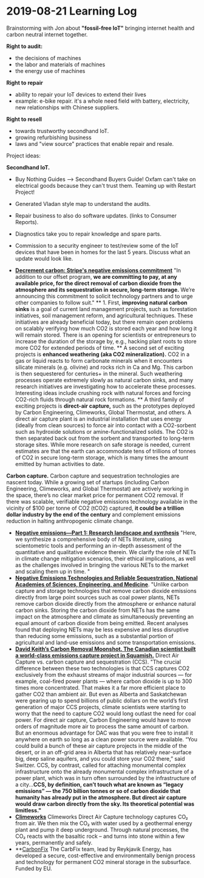 # 2019-08-21 Learning Log

Brainstorming with Jon about **"fossil-free IoT"** bringing internet health and carbon neutral internet together. 

**Right to audit:** 
* the decisions of machines
* the labor and materials of machines
* the energy use of machines

**Right to repair**
* ability to repair your IoT devices to extend their lives
* example: e-bike repair. it's a whole need field with battery, electricity, new relationships with Chinese suppliers.

**Right to resell** 
* towards trustworthy secondhand IoT. 
* growing refurbishing business
* laws and "view source" practices that enable repair and resale.  

Project ideas: 

**Secondhand IoT.** 
* Buy Nothing Guides --> Secondhand Buyers Guide! Oxfam can't take on electrical goods because they can't trust them. Teaming up with Restart Project! 
* Generated Vladan style map to understand the audits.  
* Repair business to also do software updates. (links to Consumer Reports). 
* Diagnostics take you to repair knowledge and spare parts. 
* Commission to a security engineer to test/review some of the IoT devices that have been in homes for the last 5 years. Discuss what an update would look like. 

* **[Decrement carbon: Stripe's negative emissions commitment](https://stripe.com/de/blog/negative-emissions-commitment)** "In addition to our offset program, **we are committing to pay, at any available price, for the direct removal of carbon dioxide from the atmosphere and its sequestration in secure, long-term storage.** We’re announcing this commitment to solicit technology partners and to urge other companies to follow suit."
** 1. First, **improving natural carbon sinks** is a goal of current land management projects, such as forestation initiatives, soil management reform, and agricultural techniques. These initiatives are already beneficial today, but there remain open problems on scalably verifying how much CO2 is stored each year and how long it will remain stored. There is an opening for scientists or entrepreneurs to increase the duration of the storage by, e.g., hacking plant roots to store more CO2 for extended periods of time.
** A second set of exciting projects is **enhanced weathering (aka CO2 mineralization).** CO2 in a gas or liquid reacts to form carbonate minerals when it encounters silicate minerals (e.g. olivine) and rocks rich in Ca and Mg. This carbon is then sequestered for centuries+ in the mineral. Such weathering processes operate extremely slowly as natural carbon sinks, and many research initiatives are investigating how to accelerate these processes. Interesting ideas include crushing rock with natural forces and forcing CO2-rich fluids through natural rock formations.
** A third family of exciting projects is **direct-air capture,** such as the prototypes deployed by Carbon Engineering, Climeworks, Global Thermostat, and others. A direct air capture plant is an industrial installation that uses energy (ideally from clean sources) to force air into contact with a CO2-sorbent such as hydroxide solutions or amine-functionalized solids. The CO2 is then separated back out from the sorbent and transported to long-term storage sites. While more research on safe storage is needed, current estimates are that the earth can accommodate tens of trillions of tonnes of CO2 in secure long-term storage, which is many times the amount emitted by human activities to date.

**Carbon capture.** Carbon capture and sequestration technologies are nascent today. While a growing set of startups (including Carbon Engineering, Climeworks, and Global Thermostat) are actively working in the space, there’s no clear market price for permanent CO2 removal. If there was scalable, verifiable negative emissions technology available in the vicinity of $100 per tonne of CO2 (tCO2) captured, **it could be a trillion dollar industry by the end of the century** and complement emissions reduction in halting anthropogenic climate change.
* **[Negative emissions—Part 1: Research landscape and synthesis](https://iopscience.iop.org/article/10.1088/1748-9326/aabf9b)** "Here, we synthesize a comprehensive body of NETs literature, using scientometric tools and performing an in-depth assessment of the quantitative and qualitative evidence therein. We clarify the role of NETs in climate change mitigation scenarios, their ethical implications, as well as the challenges involved in bringing the various NETs to the market and scaling them up in time. " 
* **[Negative Emissions Technologies and Reliable Sequestration, National Academies of Sciences, Engineering, and Medicine](https://www.nap.edu/catalog/25259/negative-emissions-technologies-and-reliable-sequestration-a-research-agenda)**. "Unlike carbon capture and storage technologies that remove carbon dioxide emissions directly from large point sources such as coal power plants, NETs remove carbon dioxide directly from the atmosphere or enhance natural carbon sinks. Storing the carbon dioxide from NETs has the same impact on the atmosphere and climate as simultaneously preventing an equal amount of carbon dioxide from being emitted. Recent analyses found that deploying NETs may be less expensive and less disruptive than reducing some emissions, such as a substantial portion of agricultural and land-use emissions and some transportation emissions.
* **[David Keith’s Carbon Removal Moonshot. The Canadian scientist built a world-class emissions capture project in Squamish.](https://thetyee.ca/Analysis/2019/08/16/David-Keith-Carbon-Removal-Moonshot/)** Direct Air Capture vs. carbon capture and sequestration (CCS). "The crucial difference between these two technologies is that CCS captures CO2 exclusively from the exhaust streams of major industrial sources — for example, coal-fired power plants — where carbon dioxide is up to 300 times more concentrated. That makes it a far more efficient place to gather CO2 than ambient air. But even as Alberta and Saskatchewan were gearing up to spend billions of public dollars on the world’s first generation of major CCS projects, climate scientists were starting to worry that the need to capture CO2 would long outlast the need for coal power. For direct air capture, Carbon Engineering would have to move orders of magnitude more air to process the same amount of carbon. But an enormous advantage for DAC was that you were free to install it anywhere on earth so long as a clean power source were available. “You could build a bunch of these air capture projects in the middle of the desert, or in an off-grid area in Alberta that has relatively near-surface big, deep saline aquifers, and you could store your CO2 there,” said Switzer. CCS, by contrast, called for attaching monumental complex infrastructure onto the already monumental complex infrastructure of a power plant, which was in turn often surrounded by the infrastructure of a city...**CCS, by definition, can’t touch what are known as “legacy emissions” — the 750 billion tonnes or so of carbon dioxide that humanity has already put in the atmosphere. But direct air capture would draw carbon directly from the sky. Its theoretical potential was limitless."**
* **[Climeworks](https://climeworks.shop/how-it-works)** Climeworks Direct Air Capture technology captures CO₂ from air. We then mix the CO₂ with water used by a geothermal energy plant and pump it deep underground. Through natural processes, the CO₂ reacts with the basaltic rock – and turns into stone within a few years, permanently and safely.
* **[CarbonFix](https://www.carbfix.com/) The CarbFix team, lead by Reykjavik Energy, has developed a secure, cost-effective and environmentally benign process and technology for permanent CO2 mineral storage in the subsurface. Funded by EU. 

